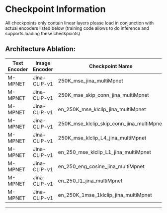 # Checkpoint Information  
All checkpoints only contain linear layers please load in conjunction with actual encoders listed below (training code allows to do inference and supports loading these checkpoints)

## Architecture Ablation:  

| Text Encoder | Image Encoder | Checkpoint Name                      | Loss                   | MLP Layers | Skip Connection |
|--------------|---------------|--------------------------------------|------------------------|------------|-----------------|
| M-MPNET   | Jina-CLIP-v1     | 250K_mse_jina_multiMpnet              | MSE                    | 2          | No              |
| M-MPNET   | Jina-CLIP-v1     | 250K_mse_skip_conn_jina_multiMpnet    | MSE                    | 2          | Yes             |
| M-MPNET   | Jina-CLIP-v1     | en_250K_mse_klclip_jina_multiMpnet    | 44*MSE + 1*L_str        | 2          | No              |
| M-MPNET   | Jina-CLIP-v1     | 250K_mse_klclip_skip_conn_jina_multiMpnet | 44*MSE + 1*L_str     | 2          | Yes             |
| M-MPNET   | Jina-CLIP-v1     | 250K_mse_klclip_L4_jina_multiMpnet    | 44*MSE + 1*L_str        | 4          | No              |
| M-MPNET   | Jina-CLIP-v1     | en_250_mse_klclip_L1_jina_multiMpnet  | 44*MSE + 1*L_str        | 1          | No              |
| M-MPNET   | Jina-CLIP-v1     | en_250_eng_cosine_jina_multiMpnet     | Similarity Loss         | 2          | No              |
| M-MPNET   | Jina-CLIP-v1     | en_250_l1_jina_multiMpnet             | L1                     | 2          | No              |
| M-MPNET   | Jina-CLIP-v1     | en_250K_1mse_1klclip_jina_multiMpnet  | 1*MSE + 1*L_str         | 2          | No              |  

---

